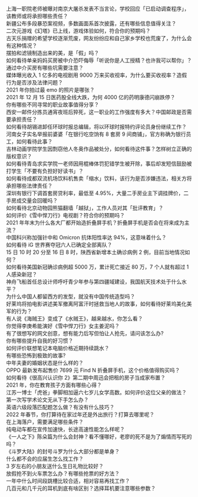 上海一职院老师被曝对南京大屠杀发表不当言论，学校回应「已启动调查程序」，该教师或将承担哪些责任？  
新疆公布多段暴恐案视频，多数画面系首次披露，还有哪些信息值得关注？  
二次元游戏《幻塔》已上线，游戏体验如何，符合你的预期吗？  
古天乐捐赠的希望学校逐渐荒废，网友纷纷应和自己家乡学校也荒废了，为什么会有这种情况？  
摆拍和滤镜制造出来的美，是「假」吗？  
如何看待单亲妈妈买房被中介恐吓侮辱「听说你是人工授精？也许我可以帮你」？通过中介买房有哪些坑需要注意？  
媒体曝光收入 1 亿多的电视剧用 9000 万来买收视率，为什么要买收视率？造假行为是否涉及法律问题？  
2021 年你拍过最 emo 的照片是哪张？  
2021 年 12 月 15 日医药股全线大跌，为何 4000 亿的药明康德闪崩跌停？  
你有哪些不同寻常的职业故事值得分享？  
西安一邮件分拣员通宵夜班后猝死，这一职业的工作强度有多大？中国邮政是否需要承担责任？  
如何看待胡锡进卸任环球时报总编辑，将以环球时报特约评论员身份继续工作？  
河南女子实名举报前婆婆「在银行吃空饷有 8 套房 9 间商铺」，官方称确为银行员工，如何看待此事？  
吉林动画学院学生因剽窃他人冬奥作品被处分，如何看待这件事？怎样树立正确的版权意识？  
如何看待青岛求实学院一老师因用棍棒体罚犯错学生被开除，事后却发短信鼓励被打学生「不要有负担好好读书」？  
如何看待成都双流机场饮料机售卖「缩水」饮料，该行为是否涉嫌违法，相关方将承担哪些法律责任？  
深圳有银行下调首套房贷利率，最低至 4.95%，大量二手房业主下调挂牌价，二手房成交量会回暖吗？  
如何看待北京动物园熊猫翻墙「越狱」，工作人员对其「批评教育」？  
如何评价《雪中悍刀行》电视剧？符合你的预期吗？  
2021 年年末为什么各大厂都开始造折叠屏手机？折叠屏手机是否会在将来成为主流？  
中国科兴称加强针中和 Omicron 抗体阳性率达 94%，这意味着什么？  
如何看待 iG 世界赛夺冠六人已确定全部离队？  
15 日 10 时 20 分至 16 日 8 时，陕西省新增本土确诊病例 2 例，目前当地情况如何？  
如何看待美国新冠确诊病例超 5000 万，累计死亡接近 80 万，7 个人就有超过 1 人感染新冠？  
神舟飞船首任总设计师呼吁青少年参与第四疆域建设，我国航天技术处于什么水平？  
为什么中国人都留西方的发型，就没有中国传统造型吗？  
好莱坞将拍电影讲述美军撤离阿富汗时拯救当地人的故事，如何看待好莱坞美化美军的行为？  
有人说《海贼王》变成了《水贼王》，越来越水，你怎么看？  
你觉得李庚希能演好《雪中悍刀行》女主姜泥吗？  
有了很想写的网文创意，想有能力后写但怕让人抢先，请问该怎么办?  
你有哪些提升自我的好习惯？  
如何评价联想笔记本电脑价格近期持续跳水？  
有哪些恐怖到极致的故事?  
中年夫妻的婚姻状态是什么样的？  
OPPO 最新发布起售价 7699 元 Find N 折叠屏手机，这个价格值得购买吗？  
如何看待《很高兴认识你 2》第二期中周迅会把租的房子当成家布置？  
2021 年，你在教育孩子方面有哪些心得？  
江苏一博士「虎爸」拳脚相加逼六七岁儿女学高数。如何评价这位父亲的做法？  
第一次写学术论文无从下手怎么办？  
英语六级段落匹配题怎么做？有没有什么技巧？  
2022 年春节，你打算待在家过年还是外出旅行？打算去哪里呢？  
在上海落户，需要满足哪些条件？  
纯电动车都在宣传加速快，长途高速性能怎么样呢？  
《一人之下》陈朵篇为什么会封神？看不懂哪好，老廖的死不是为了煽情而写死的吗？  
《斗罗大陆》的封号斗罗为什么大部分都是单身？  
什么都不会的应届生怎么找工作？  
3 岁左右的小朋友送什么生日礼物比较好？  
放假抢不到火车票怎么办？有哪些抢票的好方法？  
一年中什么时间段跳槽比较合适，相对容易再找工作？  
几百元和几千元的耳机到底有啥区别？选择耳机要注意哪些参数？  
